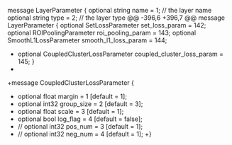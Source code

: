  message LayerParameter {
    optional string name = 1; // the layer name
    optional string type = 2; // the layer type
 @@ -396,6 +396,7 @@ message LayerParameter {
    optional SetLossParameter set_loss_param = 142;
    optional ROIPoolingParameter roi_pooling_param = 143;
    optional SmoothL1LossParameter smooth_l1_loss_param = 144;
 +  optional CoupledClusterLossParameter coupled_cluster_loss_param = 145;
  }
 + 
 +message CoupledClusterLossParameter {
 +  optional float margin = 1 [default = 1];
 +  optional int32 group_size = 2 [default = 3];
 +  optional float scale = 3 [default = 1];
 +  optional bool log_flag = 4 [default = false];
 +  // optional int32 pos_num = 3 [default = 1];
 +  // optional int32 neg_num = 4 [default = 1];
 +}

